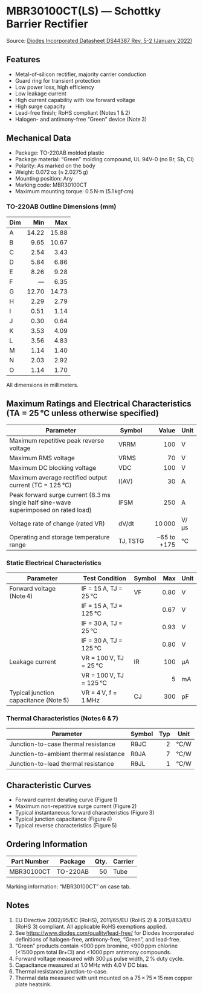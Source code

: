 # MBR30100CT(LS) — Schottky Barrier Rectifier

Source: [Diodes Incorporated Datasheet DS44387 Rev. 5-2 (January 2022)](https://www.diodes.com/datasheet/download/MBR30100CT%28LS%29.pdf)

## Features

- Metal-of-silicon rectifier, majority carrier conduction
- Guard ring for transient protection
- Low power loss, high efficiency
- Low leakage current
- High current capability with low forward voltage
- High surge capacity
- Lead-free finish; RoHS compliant (Notes 1 & 2)
- Halogen- and antimony-free “Green” device (Note 3)

## Mechanical Data

- Package: TO-220AB molded plastic
- Package material: “Green” molding compound, UL 94V-0 (no Br, Sb, Cl)
- Polarity: As marked on the body
- Weight: 0.072 oz (≈ 2.0275 g)
- Mounting position: Any
- Marking code: MBR30100CT
- Maximum mounting torque: 0.5 N·m (5.1 kgf·cm)

### TO-220AB Outline Dimensions (mm)

| Dim | Min | Max |
| --- | ---:| ---:|
| A | 14.22 | 15.88 |
| B | 9.65 | 10.67 |
| C | 2.54 | 3.43 |
| D | 5.84 | 6.86 |
| E | 8.26 | 9.28 |
| F | — | 6.35 |
| G | 12.70 | 14.73 |
| H | 2.29 | 2.79 |
| I | 0.51 | 1.14 |
| J | 0.30 | 0.64 |
| K | 3.53 | 4.09 |
| L | 3.56 | 4.83 |
| M | 1.14 | 1.40 |
| N | 2.03 | 2.92 |
| O | 1.14 | 1.70 |

All dimensions in millimeters.

## Maximum Ratings and Electrical Characteristics (TA = 25 °C unless otherwise specified)

| Parameter | Symbol | Value | Unit |
| --- | --- | ---:| --- |
| Maximum repetitive peak reverse voltage | VRRM | 100 | V |
| Maximum RMS voltage | VRMS | 70 | V |
| Maximum DC blocking voltage | VDC | 100 | V |
| Maximum average rectified output current (TC = 125 °C) | I(AV) | 30 | A |
| Peak forward surge current (8.3 ms single half sine-wave superimposed on rated load) | IFSM | 250 | A |
| Voltage rate of change (rated VR) | dV/dt | 10 000 | V/µs |
| Operating and storage temperature range | TJ, TSTG | −65 to +175 | °C |

### Static Electrical Characteristics

| Parameter | Test Condition | Symbol | Max | Unit |
| --- | --- | --- | ---:| --- |
| Forward voltage (Note 4) | IF = 15 A, TJ = 25 °C | VF | 0.80 | V |
|  | IF = 15 A, TJ = 125 °C |  | 0.67 | V |
|  | IF = 30 A, TJ = 25 °C |  | 0.93 | V |
|  | IF = 30 A, TJ = 125 °C |  | 0.80 | V |
| Leakage current | VR = 100 V, TJ = 25 °C | IR | 100 | µA |
|  | VR = 100 V, TJ = 125 °C |  | 5 | mA |
| Typical junction capacitance (Note 5) | VR = 4 V, f = 1 MHz | CJ | 300 | pF |

### Thermal Characteristics (Notes 6 & 7)

| Parameter | Symbol | Typ | Unit |
| --- | --- | ---:| --- |
| Junction-to-case thermal resistance | RθJC | 2 | °C/W |
| Junction-to-ambient thermal resistance | RθJA | 7 | °C/W |
| Junction-to-lead thermal resistance | RθJL | 1 | °C/W |

## Characteristic Curves

- Forward current derating curve (Figure 1)
- Maximum non-repetitive surge current (Figure 2)
- Typical instantaneous forward characteristics (Figure 3)
- Typical junction capacitance (Figure 4)
- Typical reverse characteristics (Figure 5)

## Ordering Information

| Part Number | Package | Qty. | Carrier |
| --- | --- | ---:| --- |
| MBR30100CT | TO-220AB | 50 | Tube |

Marking information: “MBR30100CT” on case tab.

## Notes

1. EU Directive 2002/95/EC (RoHS), 2011/65/EU (RoHS 2) & 2015/863/EU (RoHS 3) compliant. All applicable RoHS exemptions applied.
2. See https://www.diodes.com/quality/lead-free/ for Diodes Incorporated definitions of halogen-free, antimony-free, “Green”, and lead-free.
3. “Green” products contain <900 ppm bromine, <900 ppm chlorine (<1500 ppm total Br+Cl) and <1000 ppm antimony compounds.
4. Forward voltage measured with 300 µs pulse width, 2 % duty cycle.
5. Capacitance measured at 1.0 MHz with 4.0 V DC bias.
6. Thermal resistance junction-to-case.
7. Thermal data measured with unit mounted on a 75 × 75 × 15 mm copper plate heatsink.

